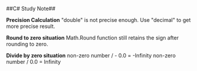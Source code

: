 ##C# Study Note##

**Precision Calculation**
"double" is not precise enough. Use "decimal" to get more precise result.

**Round to zero situation**
Math.Round function still retains the sign after rounding to zero.

**Divide by zero situation**
non-zero number / - 0.0 = -Infinity
non-zero number / 0.0 = Infinity